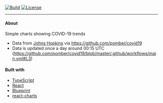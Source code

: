 [![Build](https://github.com/bmaupin/covid19-trends/workflows/build/badge.svg)](https://github.com/bmaupin/covid19-trends/actions)
[![License](https://img.shields.io/badge/license-MIT-blue.svg)](https://github.com/bmaupin/covid19-trends/blob/master/LICENSE)

---

#### About

Simple charts showing COVID-19 trends

- Data from [Johns Hopkins](https://github.com/CSSEGISandData/COVID-19) via https://github.com/pomber/covid19
- Data is updated once a day around 00:15 UTC (https://github.com/pomber/covid19/blob/master/.github/workflows/main.yml#L3)

#### Built with

- [TypeScript](https://www.typescriptlang.org/)
- [React](https://reactjs.org/)
- [Blueprint](https://blueprintjs.com/)
- [react-charts](https://github.com/tannerlinsley/react-charts)
